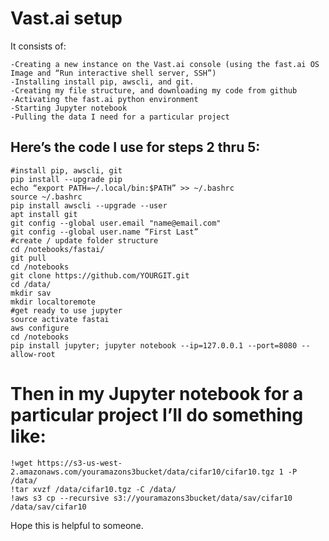 # Vast.ai setup
It consists of:

    -Creating a new instance on the Vast.ai console (using the fast.ai OS Image and “Run interactive shell server, SSH”)
    -Installing install pip, awscli, and git.
    -Creating my file structure, and downloading my code from github
    -Activating the fast.ai python environment
    -Starting Jupyter notebook
    -Pulling the data I need for a particular project

## Here’s the code I use for steps 2 thru 5:
```
#install pip, awscli, git
pip install --upgrade pip
echo “export PATH=~/.local/bin:$PATH” >> ~/.bashrc
source ~/.bashrc
pip install awscli --upgrade --user
apt install git
git config --global user.email "name@email.com"
git config --global user.name “First Last”
#create / update folder structure
cd /notebooks/fastai/
git pull
cd /notebooks
git clone https://github.com/YOURGIT.git
cd /data/
mkdir sav
mkdir localtoremote
#get ready to use jupyter
source activate fastai
aws configure
cd /notebooks
pip install jupyter; jupyter notebook --ip=127.0.0.1 --port=8080 --allow-root
```

# Then in my Jupyter notebook for a particular project I’ll do something like:
```
!wget https://s3-us-west-2.amazonaws.com/youramazons3bucket/data/cifar10/cifar10.tgz 1 -P /data/
!tar xvzf /data/cifar10.tgz -C /data/
!aws s3 cp --recursive s3://youramazons3bucket/data/sav/cifar10 /data/sav/cifar10
```
Hope this is helpful to someone.